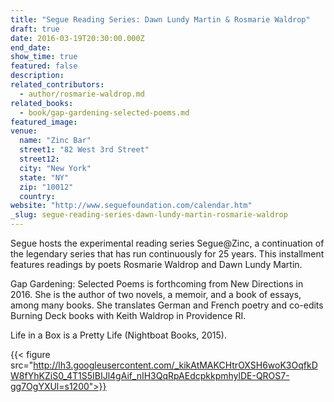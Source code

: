 ```yaml
---
title: "Segue Reading Series: Dawn Lundy Martin & Rosmarie Waldrop"
draft: true
date: 2016-03-19T20:30:00.000Z
end_date:
show_time: true
featured: false
description:
related_contributors:
  - author/rosmarie-waldrop.md
related_books:
  - book/gap-gardening-selected-poems.md
featured_image: 
venue:
  name: "Zinc Bar"
  street1: "82 West 3rd Street"
  street12:
  city: "New York"
  state: "NY"
  zip: "10012"
  country:
website: "http://www.seguefoundation.com/calendar.htm"
_slug: segue-reading-series-dawn-lundy-martin-rosmarie-waldrop
---
```


Segue hosts the experimental reading series Segue@Zinc, a continuation of the legendary series that has run continuously for 25 years. This installment features readings by poets Rosmarie Waldrop and Dawn Lundy Martin.

Gap Gardening: Selected Poems is forthcoming from New Directions in 2016\. She is the author of two novels, a memoir, and a book of essays, among many books. She translates German and French poetry and co-edits Burning Deck books with Keith Waldrop in Providence RI.

Life in a Box is a Pretty Life (Nightboat Books, 2015).

{{< figure src="http://lh3.googleusercontent.com/_kikAtMAKCHtrOXSH6woK3OqfkDW8fYhKZiS0_4T1S5IBIJl4gAif_nIH3QqRpAEdcpkkpmhylDE-QROS7-gg7OgYXUl=s1200">}}
<!-- Waldrop_Rosmarie600.jpg>}} -->


